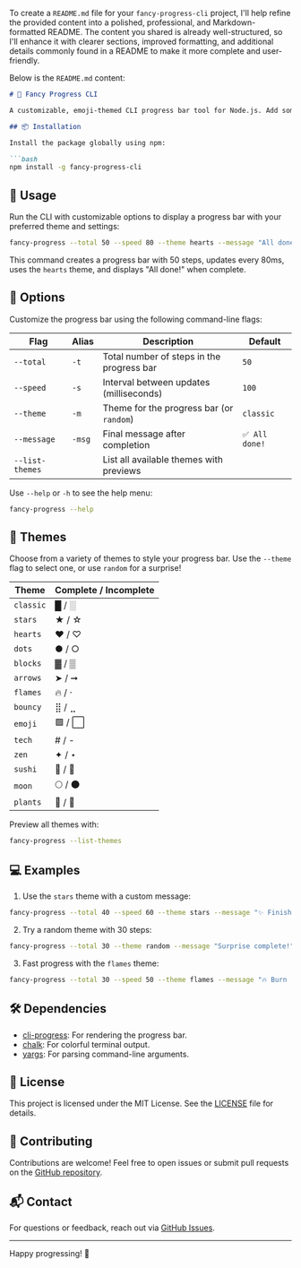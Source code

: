To create a `README.md` file for your `fancy-progress-cli` project, I'll help refine the provided content into a polished, professional, and Markdown-formatted README. The content you shared is already well-structured, so I'll enhance it with clearer sections, improved formatting, and additional details commonly found in a README to make it more complete and user-friendly.

Below is the `README.md` content:

```markdown
# 🎉 Fancy Progress CLI

A customizable, emoji-themed CLI progress bar tool for Node.js. Add some flair to your terminal with visually engaging progress bars, perfect for scripts, automation tasks, or just for fun!

## 📦 Installation

Install the package globally using npm:

```bash
npm install -g fancy-progress-cli
```

## 🚀 Usage

Run the CLI with customizable options to display a progress bar with your preferred theme and settings:

```bash
fancy-progress --total 50 --speed 80 --theme hearts --message "All done!"
```

This command creates a progress bar with 50 steps, updates every 80ms, uses the `hearts` theme, and displays "All done!" when complete.

## 🔧 Options

Customize the progress bar using the following command-line flags:

| Flag            | Alias | Description                              | Default            |
|-----------------|-------|------------------------------------------|--------------------|
| `--total`       | `-t`  | Total number of steps in the progress bar | `50`               |
| `--speed`       | `-s`  | Interval between updates (milliseconds)  | `100`              |
| `--theme`       | `-m`  | Theme for the progress bar (or `random`) | `classic`          |
| `--message`     | `-msg`| Final message after completion           | `✅ All done!`      |
| `--list-themes` |       | List all available themes with previews  |                    |

Use `--help` or `-h` to see the help menu:

```bash
fancy-progress --help
```

## 🎨 Themes

Choose from a variety of themes to style your progress bar. Use the `--theme` flag to select one, or use `random` for a surprise!

| Theme      | Complete / Incomplete |
|------------|----------------------|
| `classic`  | █ / ░                |
| `stars`    | ★ / ☆                |
| `hearts`   | ❤ / ♡                |
| `dots`     | ● / ○                |
| `blocks`   | ▓ / ▒                |
| `arrows`   | ➤ / ➞                |
| `flames`   | 🔥 / ·                |
| `bouncy`   | ⣿ / ⣀               |
| `emoji`    | 🟩 / ⬜               |
| `tech`     | # / -                |
| `zen`      | ✦ / ⋆                |
| `sushi`    | 🍣 / 🥢               |
| `moon`     | 🌕 / 🌑               |
| `plants`   | 🌱 / 🌿               |

Preview all themes with:

```bash
fancy-progress --list-themes
```

## 💻 Examples

1. Use the `stars` theme with a custom message:

```bash
fancy-progress --total 40 --speed 60 --theme stars --message "✨ Finished!"
```

2. Try a random theme with 30 steps:

```bash
fancy-progress --total 30 --theme random --message "Surprise complete!"
```

3. Fast progress with the `flames` theme:

```bash
fancy-progress --total 30 --speed 50 --theme flames --message "🔥 Burn complete!"
```

## 🛠️ Dependencies

- [cli-progress](https://www.npmjs.com/package/cli-progress): For rendering the progress bar.
- [chalk](https://www.npmjs.com/package/chalk): For colorful terminal output.
- [yargs](https://www.npmjs.com/package/yargs): For parsing command-line arguments.

## 📄 License

This project is licensed under the MIT License. See the [LICENSE](LICENSE) file for details.

## 🤝 Contributing

Contributions are welcome! Feel free to open issues or submit pull requests on the [GitHub repository](https://github.com/sameer52718/fancy-progress-cli).

## 📬 Contact

For questions or feedback, reach out via [GitHub Issues](https://github.com/sameer52718/fancy-progress-cli/issues).

---

Happy progressing! 🚀
```
